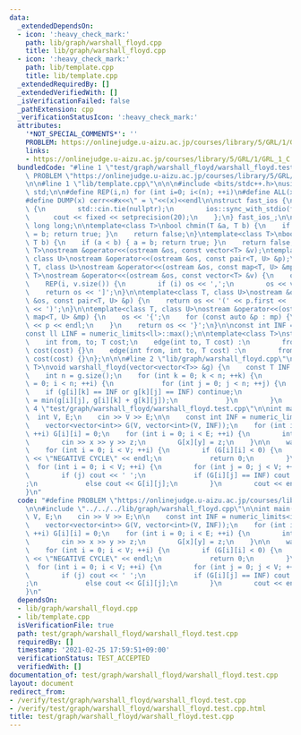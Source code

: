 ```yaml
---
data:
  _extendedDependsOn:
  - icon: ':heavy_check_mark:'
    path: lib/graph/warshall_floyd.cpp
    title: lib/graph/warshall_floyd.cpp
  - icon: ':heavy_check_mark:'
    path: lib/template.cpp
    title: lib/template.cpp
  _extendedRequiredBy: []
  _extendedVerifiedWith: []
  _isVerificationFailed: false
  _pathExtension: cpp
  _verificationStatusIcon: ':heavy_check_mark:'
  attributes:
    '*NOT_SPECIAL_COMMENTS*': ''
    PROBLEM: https://onlinejudge.u-aizu.ac.jp/courses/library/5/GRL/1/GRL_1_C
    links:
    - https://onlinejudge.u-aizu.ac.jp/courses/library/5/GRL/1/GRL_1_C
  bundledCode: "#line 1 \"test/graph/warshall_floyd/warshall_floyd.test.cpp\"\n#define\
    \ PROBLEM \"https://onlinejudge.u-aizu.ac.jp/courses/library/5/GRL/1/GRL_1_C\"\
    \n\n#line 1 \"lib/template.cpp\"\n\n\n#include <bits/stdc++.h>\nusing namespace\
    \ std;\n\n#define REP(i,n) for (int i=0; i<(n); ++i)\n#define ALL(x) begin(x),end(x)\n\
    #define DUMP(x) cerr<<#x<<\" = \"<<(x)<<endl\n\nstruct fast_ios {\n    fast_ios()\
    \ {\n        std::cin.tie(nullptr);\n        ios::sync_with_stdio(false);\n  \
    \      cout << fixed << setprecision(20);\n    };\n} fast_ios_;\n\nusing ll =\
    \ long long;\n\ntemplate<class T>\nbool chmin(T &a, T b) {\n    if (a > b) { a\
    \ = b; return true; }\n    return false;\n}\ntemplate<class T>\nbool chmax(T &a,\
    \ T b) {\n    if (a < b) { a = b; return true; }\n    return false;\n}\n\ntemplate<class\
    \ T>\nostream &operator<<(ostream &os, const vector<T> &v);\ntemplate<class T,\
    \ class U>\nostream &operator<<(ostream &os, const pair<T, U> &p);\ntemplate<class\
    \ T, class U>\nostream &operator<<(ostream &os, const map<T, U> &mp);\n\ntemplate<class\
    \ T>\nostream &operator<<(ostream &os, const vector<T> &v) {\n    os << '[';\n\
    \    REP(i, v.size()) {\n        if (i) os << ',';\n        os << v[i];\n    }\n\
    \    return os << ']';\n}\n\ntemplate<class T, class U>\nostream &operator<<(ostream\
    \ &os, const pair<T, U> &p) {\n    return os << '(' << p.first << ' ' << p.second\
    \ << ')';\n}\n\ntemplate<class T, class U>\nostream &operator<<(ostream &os, const\
    \ map<T, U> &mp) {\n    os << '{';\n    for (const auto &p : mp) {\n        os\
    \ << p << endl;\n    }\n    return os << '}';\n}\n\nconst int INF = numeric_limits<int>::max();\n\
    const ll LINF = numeric_limits<ll>::max();\n\ntemplate<class T>\nstruct edge {\n\
    \    int from, to; T cost;\n    edge(int to, T cost) :\n        from(-1), to(to),\
    \ cost(cost) {}\n    edge(int from, int to, T cost) :\n        from(from), to(to),\
    \ cost(cost) {}\n};\n\n\n#line 2 \"lib/graph/warshall_floyd.cpp\"\n\ntemplate<typename\
    \ T>\nvoid warshall_floyd(vector<vector<T>> &g) {\n    const T INF = numeric_limits<T>::max();\n\
    \    int n = g.size();\n    for (int k = 0; k < n; ++k) {\n        for (int i\
    \ = 0; i < n; ++i) {\n            for (int j = 0; j < n; ++j) {\n            \
    \    if (g[i][k] == INF or g[k][j] == INF) continue;\n                g[i][j]\
    \ = min(g[i][j], g[i][k] + g[k][j]);\n            }\n        }\n    }\n}\n#line\
    \ 4 \"test/graph/warshall_floyd/warshall_floyd.test.cpp\"\n\nint main() {\n  \
    \  int V, E;\n    cin >> V >> E;\n\n    const int INF = numeric_limits<int>::max();\n\
    \    vector<vector<int>> G(V, vector<int>(V, INF));\n    for (int i = 0; i < V;\
    \ ++i) G[i][i] = 0;\n    for (int i = 0; i < E; ++i) {\n        int x, y, z;\n\
    \        cin >> x >> y >> z;\n        G[x][y] = z;\n    }\n\n    warshall_floyd(G);\n\
    \    for (int i = 0; i < V; ++i) {\n        if (G[i][i] < 0) {\n            cout\
    \ << \"NEGATIVE CYCLE\" << endl;\n            return 0;\n        }\n    }\n  \
    \  for (int i = 0; i < V; ++i) {\n        for (int j = 0; j < V; ++j) {\n    \
    \        if (j) cout << ' ';\n            if (G[i][j] == INF) cout << \"INF\"\
    ;\n            else cout << G[i][j];\n        }\n        cout << endl;\n    }\n\
    }\n"
  code: "#define PROBLEM \"https://onlinejudge.u-aizu.ac.jp/courses/library/5/GRL/1/GRL_1_C\"\
    \n\n#include \"../../../lib/graph/warshall_floyd.cpp\"\n\nint main() {\n    int\
    \ V, E;\n    cin >> V >> E;\n\n    const int INF = numeric_limits<int>::max();\n\
    \    vector<vector<int>> G(V, vector<int>(V, INF));\n    for (int i = 0; i < V;\
    \ ++i) G[i][i] = 0;\n    for (int i = 0; i < E; ++i) {\n        int x, y, z;\n\
    \        cin >> x >> y >> z;\n        G[x][y] = z;\n    }\n\n    warshall_floyd(G);\n\
    \    for (int i = 0; i < V; ++i) {\n        if (G[i][i] < 0) {\n            cout\
    \ << \"NEGATIVE CYCLE\" << endl;\n            return 0;\n        }\n    }\n  \
    \  for (int i = 0; i < V; ++i) {\n        for (int j = 0; j < V; ++j) {\n    \
    \        if (j) cout << ' ';\n            if (G[i][j] == INF) cout << \"INF\"\
    ;\n            else cout << G[i][j];\n        }\n        cout << endl;\n    }\n\
    }\n"
  dependsOn:
  - lib/graph/warshall_floyd.cpp
  - lib/template.cpp
  isVerificationFile: true
  path: test/graph/warshall_floyd/warshall_floyd.test.cpp
  requiredBy: []
  timestamp: '2021-02-25 17:59:51+09:00'
  verificationStatus: TEST_ACCEPTED
  verifiedWith: []
documentation_of: test/graph/warshall_floyd/warshall_floyd.test.cpp
layout: document
redirect_from:
- /verify/test/graph/warshall_floyd/warshall_floyd.test.cpp
- /verify/test/graph/warshall_floyd/warshall_floyd.test.cpp.html
title: test/graph/warshall_floyd/warshall_floyd.test.cpp
---
```


